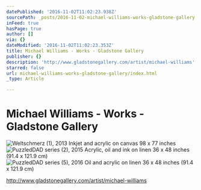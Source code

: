 ```yaml
---
datePublished: '2016-11-02T11:02:23.938Z'
sourcePath: _posts/2016-11-02-michael-williams-works-gladstone-gallery.md
inFeed: true
hasPage: true
author: []
via: {}
dateModified: '2016-11-02T11:02:23.353Z'
title: Michael Williams - Works - Gladstone Gallery
publisher: {}
description: 'http://www.gladstonegallery.com/artist/michael-williams'
starred: false
url: michael-williams-works-gladstone-gallery/index.html
_type: Article

---
```

# Michael Williams - Works - Gladstone Gallery
![Weltschmerz (1), 2013 Inkjet and acrylic on canvas 98 x 77 inches](https://s3-us-west-2.amazonaws.com/the-grid-img/p/942fa4930385787b8a73f4186446cf34a53b8a5d.jpg)
![PuzzledDAD series (2), 2015 Acrylic, oil and ink on linen 36 x 48 inches (91.4 x 121.9 cm)](https://s3-us-west-2.amazonaws.com/the-grid-img/p/fea734a584e0f62ded78457f018b7233c3d11ee5.jpg)
![PuzzledDAD series (5), 2016 Oil and acrylic on linen 36 x 48 inches (91.4 x 121.9 cm)](https://s3-us-west-2.amazonaws.com/the-grid-img/p/d1762f3d3cefabe823031c0bd9dade075cd5b854.jpg)

http://www.gladstonegallery.com/artist/michael-williams